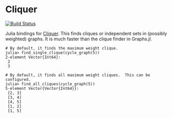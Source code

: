 # Cliquer

[![Build Status](https://github.com/dstahlke/Cliquer.jl/actions/workflows/CI.yml/badge.svg?branch=main)](https://github.com/dstahlke/Cliquer.jl/actions/workflows/CI.yml?query=branch%3Amain)

Julia bindings for [Cliquer](https://users.aalto.fi/~pat/cliquer.html).
This finds cliques or independent sets in (possibly weighted) graphs.  It is much faster than the
clique finder in Graphs.jl.

    # By default, it finds the maximum weight clique.
    julia> find_single_clique(cycle_graph(5))
    2-element Vector{Int64}:
     2
     3

    # By default, it finds all maximum weight cliques.  This can be configured.
    julia> find_all_cliques(cycle_graph(5))
    5-element Vector{Vector{Int64}}:
     [2, 3]
     [3, 4]
     [4, 5]
     [1, 2]
     [1, 5]
